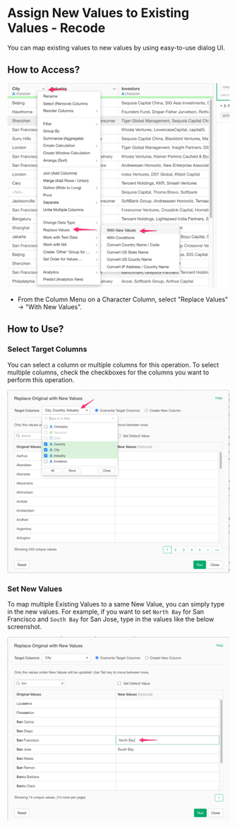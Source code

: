 # Assign New Values to Existing Values - Recode

You can map existing values to new values by using easy-to-use dialog UI.

## How to Access?

![](images/recode.png)

* From the Column Menu on a Character Column, select "Replace Values" -> "With New Values".

## How to Use?

### Select Target Columns

You can select a column or multiple columns for this operation. To select multiple columns, check the checkboxes for the columns you want to perform this operation.

![](images/recode_multiple_columns.png)

### Set New Values

To map multiple Existing Values to a same New Value, you can simply type in the new values.
For example, if you want to set `North Bay` for San Francisco and `South Bay` for San Jose, type in the values like the below screenshot.

![](images/recode2.png) 
